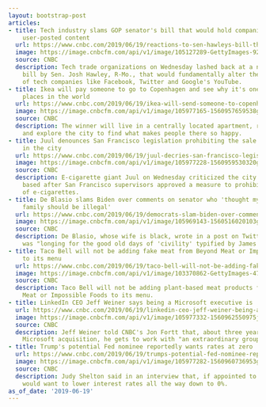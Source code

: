 ```yaml
---
layout: bootstrap-post
articles:
- title: Tech industry slams GOP senator's bill that would hold companies liable for
    user-posted content
  url: https://www.cnbc.com/2019/06/19/reactions-to-sen-hawleys-bill-that-would-overturn-section-230-of-cca.html
  image: https://image.cnbcfm.com/api/v1/image/105127289-GettyImages-929889530.jpg?v=1532563656
  source: CNBC
  description: Tech trade organizations on Wednesday lashed back at a newly proposed
    bill by Sen. Josh Hawley, R-Mo., that would fundamentally alter the business models
    of tech companies like Facebook, Twitter and Google's YouTube.
- title: Ikea will pay someone to go to Copenhagen and see why it's one of the happiest
    places in the world
  url: https://www.cnbc.com/2019/06/19/ikea-will-send-someone-to-copenhagen-to-see-what-makes-people-happy.html
  image: https://image.cnbcfm.com/api/v1/image/105977165-1560957659538gettyimages-623263594.jpg?v=1560958110
  source: CNBC
  description: The winner will live in a centrally located apartment, receive a "salary"
    and explore the city to find what makes people there so happy.
- title: Juul denounces San Francisco legislation prohibiting the sale of e-cigarettes
    in the city
  url: https://www.cnbc.com/2019/06/19/juul-decries-san-francisco-legislation-prohibiting-the-sale-of-e-cigarettes.html
  image: https://image.cnbcfm.com/api/v1/image/105977228-1560959530320gettyimages-1074720758.jpeg?v=1560959561
  source: CNBC
  description: E-cigarette giant Juul on Wednesday criticized the city where it is
    based after San Francisco supervisors approved a measure to prohibit the sale
    of e-cigarettes.
- title: De Blasio slams Biden over comments on senator who 'thought my multiracial
    family should be illegal'
  url: https://www.cnbc.com/2019/06/19/democrats-slam-biden-over-comments-on-segregationist-senator.html
  image: https://image.cnbcfm.com/api/v1/image/105969143-1560516020103gettyimages-1148198895.jpg?v=1560516094
  source: CNBC
  description: De Blasio, whose wife is black, wrote in a post on Twitter that Biden
    was "longing for the good old days of 'civility' typified by James Eastland."
- title: Taco Bell will not be adding fake meat from Beyond Meat or Impossible Foods
    to its menu
  url: https://www.cnbc.com/2019/06/19/taco-bell-will-not-be-adding-fake-meat-from-beyond-meat-to-its-menu.html
  image: https://image.cnbcfm.com/api/v1/image/103370862-GettyImages-470500540.jpg?v=1560961173
  source: CNBC
  description: Taco Bell will not be adding plant-based meat products from Beyond
    Meat or Impossible Foods to its menu.
- title: LinkedIn CEO Jeff Weiner says being a Microsoft executive is 'a dream job'
  url: https://www.cnbc.com/2019/06/19/linkedin-ceo-jeff-weiner-being-a-microsoft-executive-is-a-dream-job.html
  image: https://image.cnbcfm.com/api/v1/image/105977332-1560962550975jeff-weiner.jpg?v=1560962566
  source: CNBC
  description: Jeff Weiner told CNBC's Jon Fortt that, about three years after the
    Microsoft acquisition, he gets to work with "an extraordinary group of individuals."
- title: Trump's potential Fed nominee reportedly wants rates at zero
  url: https://www.cnbc.com/2019/06/19/trumps-potential-fed-nominee-reportedly-wants-rates-at-zero.html
  image: https://image.cnbcfm.com/api/v1/image/105977282-1560960736953gettyimages-1146874202.jpeg?v=1560960771
  source: CNBC
  description: Judy Shelton said in an interview that, if appointed to the Fed, she
    would want to lower interest rates all the way down to 0%.
as_of_date: '2019-06-19'
---
```


